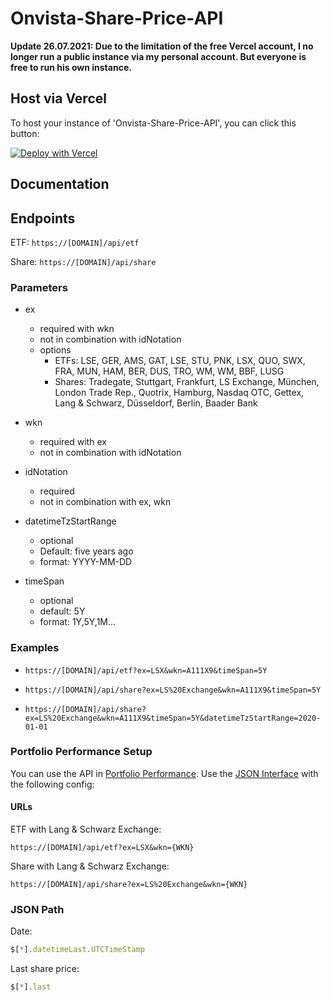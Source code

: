 # Onvista-Share-Price-API

__Update 26.07.2021: Due to the limitation of the free Vercel account, I no longer run a public instance via my personal account. But everyone is free to run his own instance.__

## Host via Vercel

To host your instance of 'Onvista-Share-Price-API', you can click this button:

[![Deploy with Vercel](https://vercel.com/button)](https://vercel.com/new/git/external?repository-url=https%3A%2F%2Fgithub.com%2FThisIsBenny%2FOnvista-Share-Price-API)

## Documentation

## Endpoints

ETF: ``` https://[DOMAIN]/api/etf ```

Share: ``` https://[DOMAIN]/api/share ```

### Parameters

* ex
  * required with wkn
  * not in combination with idNotation
  * options
    * ETFs: LSE, GER, AMS, GAT, LSE, STU, PNK, LSX, QUO, SWX, FRA, MUN, HAM, BER, DUS, TRO, WM, WM, BBF, LUSG
    * Shares: Tradegate, Stuttgart, Frankfurt, LS Exchange, München, London Trade Rep., Quotrix, Hamburg, Nasdaq OTC, Gettex, Lang &amp; Schwarz, Düsseldorf, Berlin, Baader Bank

* wkn
  * required with ex
  * not in combination with idNotation
* idNotation
  * required
  * not in combination with ex, wkn
* datetimeTzStartRange
  * optional
  * Default: five years ago
  * format: YYYY-MM-DD
* timeSpan
  * optional
  * default: 5Y
  * format: 1Y,5Y,1M...

### Examples

* ``` https://[DOMAIN]/api/etf?ex=LSX&wkn=A111X9&timeSpan=5Y ```

* ``` https://[DOMAIN]/api/share?ex=LS%20Exchange&wkn=A111X9&timeSpan=5Y ```

* ``` https://[DOMAIN]/api/share?ex=LS%20Exchange&wkn=A111X9&timeSpan=5Y&datetimeTzStartRange=2020-01-01 ```

### Portfolio Performance Setup

You can use the API in [Portfolio Performance](https://www.portfolio-performance.info/). Use the [JSON Interface](https://help.portfolio-performance.info/kursdaten_laden/#json) with the following config:

#### URLs

ETF with Lang & Schwarz Exchange:

``` https://[DOMAIN]/api/etf?ex=LSX&wkn={WKN} ```

Share with Lang & Schwarz Exchange:

``` https://[DOMAIN]/api/share?ex=LS%20Exchange&wkn={WKN} ```

### JSON Path

Date:

```js
$[*].datetimeLast.UTCTimeStamp
```

Last share price:

```js
$[*].last
```
